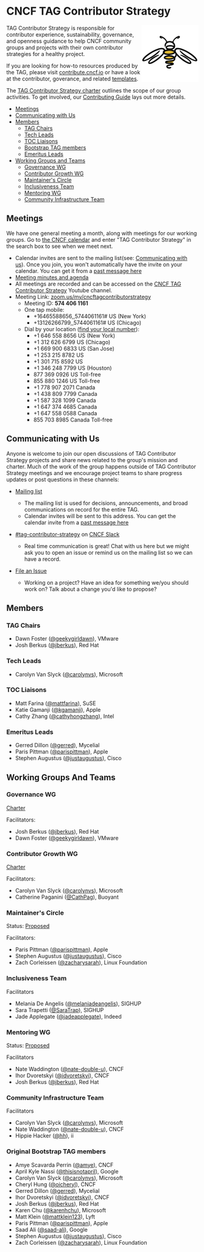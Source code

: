 # CNCF TAG Contributor Strategy

<img src="website/static/images/tag-contributor-strategy-icon-color.png" alt="a line drawing of a busy bee" align=right width="150px">

TAG Contributor Strategy is responsible for contributor experience,
sustainability, governance, and openness guidance to help CNCF community groups
and projects with their own contributor strategies for a healthy project.

If you are looking for how-to resources produced by the TAG, please visit
[contribute.cncf.io](https://contribute.cncf.io/) or have a look at the
contributor, goverance, and related [templates](https://github.com/cncf/project-template).

The [TAG Contributor Strategy charter](/CHARTER.md) outlines the scope of our group activities. To get involved, our [Contributing Guide](/CONTRIBUTING.md) lays out more details.

- [Meetings](#meetings)
- [Communicating with Us](#communicating-with-us)
- [Members](#members)
  - [TAG Chairs](#tag-chairs)
  - [Tech Leads](#tech-leads)
  - [TOC Liaisons](#toc-liaisons)
  - [Bootstrap TAG members](#bootstrap-tag-members)
  - [Emeritus Leads](#emeritus-leads)
- [Working Groups and Teams](#working-groups-and-teams)
  - [Governance WG](#governance-wg)
  - [Contributor Growth WG](#contributor-growth-wg)
  - [Maintainer's Circle](#maintainers-circle)
  - [Inclusiveness Team](#inclusiveness-team)
  - [Mentoring WG](#mentoring-wg)
  - [Community Infrastructure Team](#community-infrastructure-team)

## Meetings

We have one general meeting a month, along with meetings for our working groups.
Go to [the CNCF calendar](https://www.cncf.io/calendar/) and enter "TAG Contributor Strategy" in the search box to see when we meet next.

- Calendar invites are sent to the mailing list(see: [Communicating with us](#communicating-with-us)).
Once you join, you won't automatically have the invite on your calendar. You can
get it from a [past message here](https://lists.cncf.io/g/cncf-tag-contributor-strategy/message/1)
- [Meeting minutes and agenda](https://bit.ly/cncf-contribstrat-agenda)
- All meetings are recorded and can be accessed on the [CNCF TAG Contributor Strategy](https://www.youtube.com/channel/UCCqKWkTM2pkmLwXaj-7AvcA) Youtube channel.
- Meeting Link: [zoom.us/my/cncftagcontributorstrategy](https://zoom.us/my/cncftagcontributorstrategy)
  - Meeting ID: **574 406 1161**
  - One tap mobile:
    - +16465588656,,5744061161# US (New York)
    - +13126266799,,5744061161# US (Chicago)
  - Dial by your location ([find your local number](https://zoom.us/u/adDLtxsAN9)):
    - +1 646 558 8656 US (New York)
    - +1 312 626 6799 US (Chicago)
    - +1 669 900 6833 US (San Jose)
    - +1 253 215 8782 US
    - +1 301 715 8592 US
    - +1 346 248 7799 US (Houston)
    - 877 369 0926 US Toll-free
    - 855 880 1246 US Toll-free
    - +1 778 907 2071 Canada
    - +1 438 809 7799 Canada
    - +1 587 328 1099 Canada
    - +1 647 374 4685 Canada
    - +1 647 558 0588 Canada
    - 855 703 8985 Canada Toll-free

## Communicating with Us

Anyone is welcome to join our open discussions of TAG Contributor Strategy
projects and share news related to the group's mission and charter. Much of the
work of the group happens outside of TAG Contributor Strategy meetings and we
encourage project teams to share progress updates or post questions in these
channels:

- [Mailing list](https://lists.cncf.io/g/cncf-tag-contributor-strategy)
  - The mailing list is used for decisions, announcements, and broad communications
  on record for the entire TAG.
  - Calendar invites will be sent to this address. You can get the calendar
  invite from a [past message here](https://lists.cncf.io/g/cncf-tag-contributor-strategy/message/2)

- [#tag-contributor-strategy](https://cloud-native.slack.com/archives/CT6CWS1JN) on [CNCF Slack](https://slack.cncf.io/)
  - Real time communication is great! Chat with us here but we might ask you to
  open an issue or remind us on the mailing list so we can have a record.

- [File an Issue](https://github.com/cncf/tag-contributor-strategy)
  - Working on a project? Have an idea for something we/you should work on? Talk
  about a change you'd like to propose?

## Members

### TAG Chairs

- Dawn Foster ([@geekygirldawn](https://github.com/geekygirldawn)), VMware
- Josh Berkus ([@jberkus](https://github.com/jberkus)), Red Hat

### Tech Leads

- Carolyn Van Slyck ([@carolynvs](https://github.com/carolynvs)), Microsoft

### TOC Liaisons

- Matt Farina ([@mattfarina](https://github.com/mattfarina)), SuSE
- Katie Gamanji ([@kgamanji](https://github.com/kgamanji)), Apple
- Cathy Zhang ([@cathyhongzhang](https://github.com/cathyhongzhang)), Intel

### Emeritus Leads

- Gerred Dillon ([@gerred](https://github.com/gerred)), Mycelial
- Paris Pittman ([@parispittman](https://github.com/parispittman)), Apple
- Stephen Augustus ([@justaugustus](https://github.com/justaugustus)), Cisco

## Working Groups And Teams

### Governance WG

[Charter](/governance/README.md)

Facilitators:

- Josh Berkus ([@jberkus](https://github.com/jberkus)), Red Hat
- Dawn Foster ([@geekygirldawn](https://github.com/geekygirldawn)), VMware

### Contributor Growth WG

[Charter](/contributor-growth/README.md)

Facilitators:

- Carolyn Van Slyck ([@carolynvs](https://github.com/carolynvs)), Microsoft
- Catherine Paganini ([@CathPag](https://github.com/CathPag)), Buoyant

### Maintainer's Circle

Status: [Proposed](https://github.com/cncf/tag-contributor-strategy/issues/1)

Facilitators:

- Paris Pittman ([@parispittman](https://github.com/parispittman)), Apple
- Stephen Augustus ([@justaugustus](https://github.com/justaugustus)), Cisco
- Zach Corleissen ([@zacharysarah](https://github.com/zacharysarah)), Linux Foundation

### Inclusiveness Team

Facilitators

- Melania De Angelis ([@melaniadeangelis](https://github.com/melaniadeangelis)), SIGHUP
- Sara Trapetti ([@SaraTrap](https://github.com/SaraTrap)), SIGHUP
- Jade Applegate ([@jadeapplegate](https://github.com/jadeapplegate)), Indeed

### Mentoring WG

Status: [Proposed](https://github.com/cncf/tag-contributor-strategy/issues/167)

Facilitators

- Nate Waddington ([@nate-double-u](https://github.com/nate-double-u)), CNCF
- Ihor Dvoretskyi ([@idvoretskyi](https://github.com/idvoretskyi)), CNCF
- Josh Berkus ([@jberkus](https://github.com/jberkus)), Red Hat


### Community Infrastructure Team

Facilitators

- Carolyn Van Slyck ([@carolynvs](https://github.com/carolynvs)), Microsoft
- Nate Waddington ([@nate-double-u](https://github.com/nate-double-u)), CNCF
- Hippie Hacker ([@hh](https://github.com/hh)), ii

### Original Bootstrap TAG members

- Amye Scavarda Perrin ([@amye](https://github.com/amye)), CNCF
- April Kyle Nassi ([@thisisnotapril](https://github.com/thisisnotapril)), Google
- Carolyn Van Slyck ([@carolynvs](https://github.com/carolynvs)), Microsoft
- Cheryl Hung ([@oicheryl](https://github.com/oicheryl)), CNCF
- Gerred Dillon ([@gerred](https://github.com/gerred)), Mycelial
- Ihor Dvoretskyi ([@idvoretskyi](https://github.com/idvoretskyi)), CNCF
- Josh Berkus ([@jberkus](https://github.com/jberkus)), Red Hat
- Karen Chu ([@karenhchu](https://github.com/karenhchu)), Microsoft
- Matt Klein ([@mattklein123](https://github.com/mattklein123)), Lyft
- Paris Pittman ([@parispittman](https://github.com/parispittman)), Apple
- Saad Ali ([@saad-ali](https://github.com/saad-ali)), Google
- Stephen Augustus ([@justaugustus](https://github.com/justaugustus)), Cisco
- Zach Corleissen ([@zacharysarah](https://github.com/zacharysarah)), Linux Foundation
